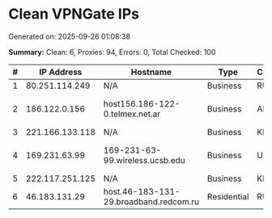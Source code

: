 # Clean VPNGate IPs
Generated on: 2025-09-26 01:08:38

**Summary:** Clean: 6, Proxies: 94, Errors: 0, Total Checked: 100

| # | IP Address | Hostname | Type | Country | Provider |
|---|------------|----------|------|---------|----------|
| 1 | 80.251.114.249 | N/A | Business | RU | KB Rubin Ltd. |
| 2 | 186.122.0.156 | host156.186-122-0.telmex.net.ar | Business | AR | Techtel LMDS Comunicaciones Interactivas S.A. |
| 3 | 221.166.133.118 | N/A | Business | KR | Korea Telecom |
| 4 | 169.231.63.99 | 169-231-63-99.wireless.ucsb.edu | Business | US | University of California, Santa Barbara |
| 5 | 222.117.251.125 | N/A | Business | KR | Korea Telecom |
| 6 | 46.183.131.29 | host.46-183-131-29.broadband.redcom.ru | Residential | RU | JSC "Redcom-lnternet" |
